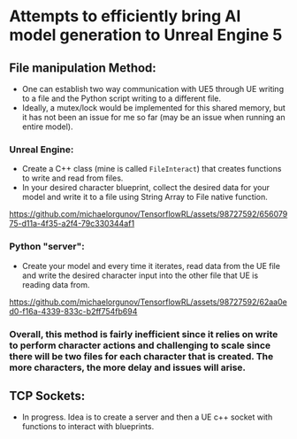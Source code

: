 # Attempts to efficiently bring AI model generation to Unreal Engine 5

## File manipulation Method:
- One can establish two way communication with UE5 through UE writing to a file and the Python script writing to a different file.
- Ideally, a mutex/lock would be implemented for this shared memory, but it has not been an issue for me so far (may be an issue when running an entire model).
### Unreal Engine:
- Create a C++ class (mine is called ```FileInteract```) that creates functions to write and read from files.
- In your desired character blueprint, collect the desired data for your model and write it to a file using String Array to File native function.

https://github.com/michaelorgunov/TensorflowRL/assets/98727592/65607975-d11a-4f35-a2f4-79c330344af1

### Python "server":
- Create your model and every time it iterates, read data from the UE file and write the desired character input into the other file that UE is reading data from.

https://github.com/michaelorgunov/TensorflowRL/assets/98727592/62aa0ed0-f16a-4339-833c-b2ff754fb694

### Overall, this method is fairly inefficient since it relies on write to perform character actions and challenging to scale since there will be two files for each character that is created. The more characters, the more delay and issues will arise.

## TCP Sockets:
- In progress. Idea is to create a server and then a UE c++ socket with functions to interact with blueprints. 
